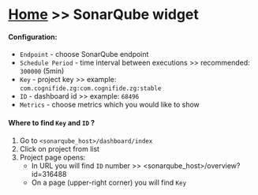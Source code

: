 # [Home](/cogboard/) >> SonarQube widget

#### Configuration:

- `Endpoint` - choose SonarQube endpoint
- `Schedule Period` - time interval between executions >> recommended: `300000` (5min)
- `Key` - project key >> example: `com.cognifide.zg:com.cognifide.zg:stable`
- `ID` - dashboard id >> example: `68496`
- `Metrics` - choose metrics which you would like to show

#### Where to find `Key` and `ID` ?

1. Go to `<sonarqube_host>/dashboard/index`
2. Click on project from list
3. Project page opens:
   - In URL you will find `ID` number >> <sonarqube_host>/overview?id=316488
   - On a page (upper-right corner) you will find `Key`
